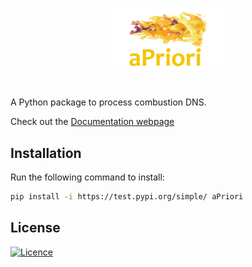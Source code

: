 <p align="center">
  <img src="https://github.com/LorenzoPiu/Images/blob/main/Logo-0.0.8.png" width="35%">
</p>

#

A Python package to process combustion DNS.

Check out the [Documentation webpage](https://docs.aprioridns.org)

## Installation

Run the following command to install:

```bash
pip install -i https://test.pypi.org/simple/ aPriori
```

## License
[![Licence](https://img.shields.io/github/license/Ileriayo/markdown-badges?style=plastic)](./LICENSE)
